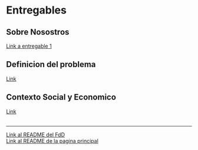 <h1>Entregables</h1>
<h2>Sobre Nosostros</h2>
<a href="Sobre_nosotros.md">Link a entregable 1</a>
<br>
<h2>Definicion del problema </h2>
<a href="Definicion_del Problema.md">Link</a>
<br>
<h2>Contexto Social y Economico</h2>
<a href="Contexto_Social_Y_Economico.md">Link</a>
<br>
<br>
<hr>
<a href="../README.md">Link al README del FdD</a>
<br>
<a href="../../README.md">Link al README de la pagina principal</a>